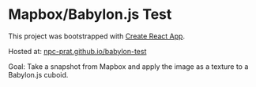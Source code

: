 # Mapbox/Babylon.js Test

This project was bootstrapped with [Create React App](https://github.com/facebook/create-react-app).

Hosted at: [npc-prat.github.io/babylon-test](https://npc-prat.github.io/babylon-test)

Goal: Take a snapshot from Mapbox and apply the image as a texture to a Babylon.js cuboid.
